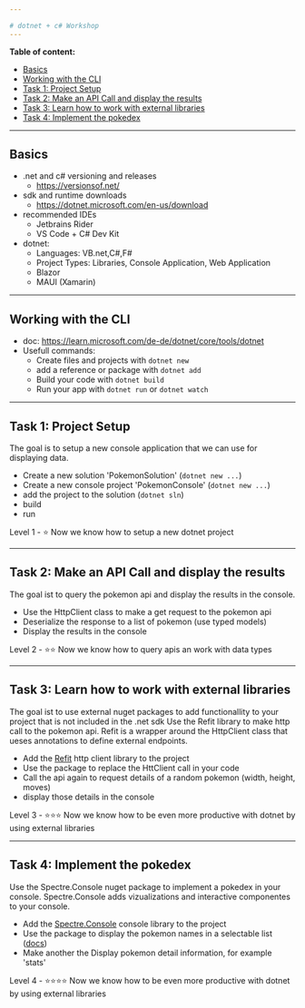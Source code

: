 ```yaml
---

# dotnet + c# Workshop
---
```

**Table of content:**

- [Basics](#item-1)
- [Working with the CLI](#item-2)
- [Task 1: Project Setup](#item-3)
- [Task 2:  Make an API Call and display the results](#item-4)
- [Task 3: Learn how to work with external libraries](#item-5)
- [Task 4: Implement the pokedex](#item-6)

---
## Basics

- .net and c# versioning and releases
    - https://versionsof.net/
- sdk and runtime downloads
    - https://dotnet.microsoft.com/en-us/download
- recommended IDEs
    - Jetbrains Rider
    - VS Code + C# Dev Kit
- dotnet:
  - Languages: VB.net,C#,F#
  - Project Types: Libraries, Console Application, Web Application
  - Blazor
  - MAUI (Xamarin)

--- 

## Working with the CLI

- doc: https://learn.microsoft.com/de-de/dotnet/core/tools/dotnet
- Usefull commands:
    - Create files and projects with ``dotnet new``
    - add a reference or package with ``dotnet add``
    - Build your code with ``dotnet build``
    - Run your app with ``dotnet run`` or ``dotnet watch``

--- 

## Task 1: Project Setup

The goal is to setup a new console application that we can use for displaying data.

- Create a new solution 'PokemonSolution' (``dotnet new ...``)
- Create a new console project 'PokemonConsole' (``dotnet new ...``)
- add the project to the solution (``dotnet sln``)
- build
- run

Level 1 - ⭐ Now we know how to setup a new dotnet project

--- 

## Task 2:  Make an API Call and display the results

The goal ist to query the pokemon api and display the results in the console.

- Use the HttpClient class to make a get request to the pokemon api
- Deserialize the response to a list of pokemon (use typed models)
- Display the results in the console


Level 2 - ⭐⭐ Now we know how to query apis an work with data types

---

## Task 3: Learn how to work with external libraries
The goal ist to use external nuget packages to add functionallity to your project that is not included in the .net sdk
Use the Refit library to make http call to the pokemon api. Refit is a wrapper around the HttpClient class that ueses annotations to define external endpoints.

- Add the [Refit](https://www.nuget.org/packages/refit/) http client library to the project
- Use the package to replace the HttClient call in your code
- Call the api again to request details of a random pokemon (width, height, moves)
- display those details in the console

Level 3 -  ⭐⭐⭐ Now we know how to be even more productive with dotnet by using external libraries

---

## Task 4: Implement the pokedex
Use the Spectre.Console nuget package to implement a pokedex in your console. 
Spectre.Console adds vizualizations and interactive componentes to your console.

- Add the [Spectre.Console](https://www.nuget.org/packages/Spectre.Console) console library to the project
- Use the package to display the pokemon names in a selectable list ([docs](https://spectreconsole.net/))
- Make another the Display pokemon detail information, for example 'stats'


Level 4 - ⭐⭐⭐⭐ Now we know how to be even more productive with dotnet by using external libraries

